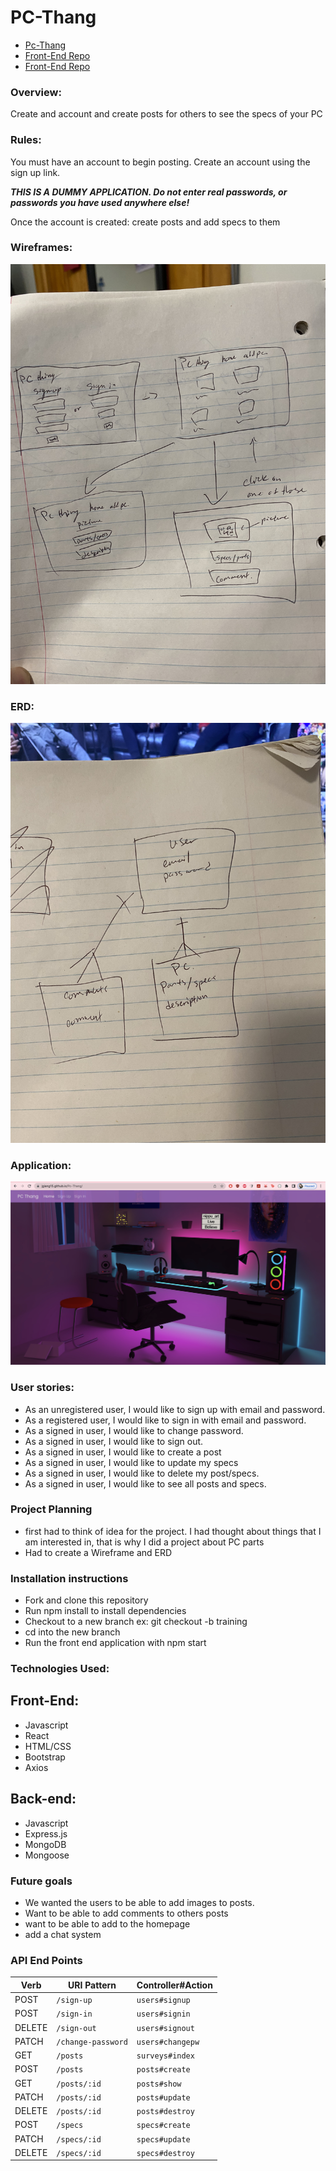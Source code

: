 # PC-Thang

- [Pc-Thang](https://jgiang15.github.io/Pc-Thang/)
- [Front-End Repo](https://github.com/jgiang15/Pc-Thang)
- [Front-End Repo](https://github.com/jgiang15/Pc-Thang-Api)

### Overview:
Create and account and create posts for others to see the specs of your PC

### Rules:
You must have an account to begin posting. Create an account using the sign up link.

**_THIS IS A DUMMY APPLICATION. Do not enter real passwords, or passwords you have used anywhere else!_**

Once the account is created: create posts and add specs to them

### Wireframes: 

![WireFrame](./src/Images/Wireframe.jpeg)

### ERD: 

![ERD](./src/Images/ERD.jpeg)

### Application: 
![App](./src/Images/application.png)

### User stories: 
- As an unregistered user, I would like to sign up with email and password.
- As a registered user, I would like to sign in with email and password.
- As a signed in user, I would like to change password.
- As a signed in user, I would like to sign out.
- As a signed in user, I would like to create a post 
- As a signed in user, I would like to update my specs 
- As a signed in user, I would like to delete my post/specs.
- As a signed in user, I would like to see all posts and specs.

### Project Planning
- first had to think of idea for the project. I had thought about things that I am interested in, that is why I did a project about PC parts
- Had to create a Wireframe and ERD 

### Installation instructions
- Fork and clone this repository
- Run npm install to install dependencies 
- Checkout to a new branch ex: git checkout -b training
- cd into the new branch
- Run the front end application with npm start

### Technologies Used:

## Front-End:
- Javascript
- React
- HTML/CSS
- Bootstrap
- Axios

## Back-end:
- Javascript
- Express.js
- MongoDB
- Mongoose


### Future goals
- We wanted the users to be able to add images to posts.
- Want to be able to add comments to others posts
- want to be able to add to the homepage
- add a chat system

### API End Points

| Verb   | URI Pattern            | Controller#Action |
|--------|------------------------|-------------------|
| POST   | `/sign-up`             | `users#signup`    |
| POST   | `/sign-in`             | `users#signin`    |
| DELETE | `/sign-out`            | `users#signout`   |
| PATCH  | `/change-password`     | `users#changepw`  |
| GET    | `/posts`               | `surveys#index`     |
| POST   | `/posts`               | `posts#create`    |
| GET    | `/posts/:id`           | `posts#show`      |
| PATCH  | `/posts/:id`           | `posts#update`    |
| DELETE | `/posts/:id`            | `posts#destroy`   |
| POST   | `/specs`               | `specs#create`    |
| PATCH  | `/specs/:id`           | `specs#update`    |
| DELETE | `/specs/:id`            | `specs#destroy`   |
